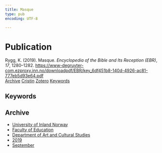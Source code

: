 ```yaml
---
title: Masque
type: pub
encoding: UTF-8

---
```

<h1>Publication</h1>
<article id="csl-bib-container-75INMVTP" class="csl-bib-container">
  <div class="csl-bib-body"> <div class="csl-entry">Rygg, K. (2019). Masque. <i>Encyclopedia of the Bible and Its Reception (EBR)</i>, <i>17</i>, 1280–1282. <a href="https://www-degruyter-com.ezproxy.inn.no/downloadpdf/EBR/key_6df451b8-140d-4926-ac81-777eb5d93e64.pdf">https://www-degruyter-com.ezproxy.inn.no/downloadpdf/EBR/key_6df451b8-140d-4926-ac81-777eb5d93e64.pdf</a></div> </div>
  <div class="csl-bib-buttons">
    <a href="#taxonomy-article-75INMVTP" alt="archive" class="csl-bib-button">Archive</a>
    <a href="https://app.cristin.no/results/show.jsf?id=1731169" alt="Cristin" class="csl-bib-button">Cristin</a>
    <a href="http://zotero.org/groups/5881554/items/75INMVTP" alt="Zotero" class="csl-bib-button">Zotero</a>
    <a href="#keywords-article-75INMVTP" alt="keywords" class="csl-bib-button">Keywords</a>
  </div>
  <div id="csl-bib-meta-container-75INMVTP"></div>
</article>
<div id="csl-bib-meta-75INMVTP" class="csl-bib-meta">
  <article id="keywords-article-75INMVTP" class="keywords-article">
    <h1>Keywords</h1>
    
  </article>
  <article id="taxonomy-article-75INMVTP" class="taxonomy-article">
    <h1>Archive</h1>
    <ul>
      <li><a href="{{< params subfolder >}}en/archive/?key=3DCRN523">University of Inland Norway</a></li>
      <li><a href="{{< params subfolder >}}en/archive/?key=WYNZA47F">Faculty of Education</a></li>
      <li><a href="{{< params subfolder >}}en/archive/?key=VBB2T4VJ">Department of Art and Cultural Studies</a></li>
      <li><a href="{{< params subfolder >}}en/archive/?key=N3YI5B9V">2019</a></li>
      <li><a href="{{< params subfolder >}}en/archive/?key=AEXU9G9P">September</a></li>
    </ul>
  </article>
</div>
